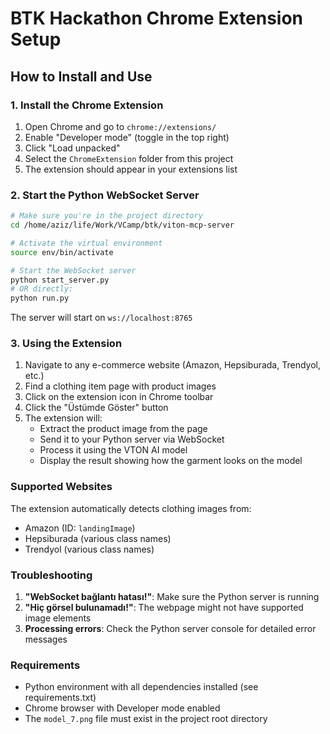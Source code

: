 # BTK Hackathon Chrome Extension Setup

## How to Install and Use

### 1. Install the Chrome Extension

1. Open Chrome and go to `chrome://extensions/`
2. Enable "Developer mode" (toggle in the top right)
3. Click "Load unpacked"
4. Select the `ChromeExtension` folder from this project
5. The extension should appear in your extensions list

### 2. Start the Python WebSocket Server

```bash
# Make sure you're in the project directory
cd /home/aziz/life/Work/VCamp/btk/viton-mcp-server

# Activate the virtual environment
source env/bin/activate

# Start the WebSocket server
python start_server.py
# OR directly:
python run.py
```

The server will start on `ws://localhost:8765`

### 3. Using the Extension

1. Navigate to any e-commerce website (Amazon, Hepsiburada, Trendyol, etc.)
2. Find a clothing item page with product images
3. Click on the extension icon in Chrome toolbar
4. Click the "Üstümde Göster" button
5. The extension will:
   - Extract the product image from the page
   - Send it to your Python server via WebSocket
   - Process it using the VTON AI model
   - Display the result showing how the garment looks on the model

### Supported Websites

The extension automatically detects clothing images from:
- Amazon (ID: `landingImage`)
- Hepsiburada (various class names)
- Trendyol (various class names)

### Troubleshooting

1. **"WebSocket bağlantı hatası!"**: Make sure the Python server is running
2. **"Hiç görsel bulunamadı!"**: The webpage might not have supported image elements
3. **Processing errors**: Check the Python server console for detailed error messages

### Requirements

- Python environment with all dependencies installed (see requirements.txt)
- Chrome browser with Developer mode enabled
- The `model_7.png` file must exist in the project root directory
